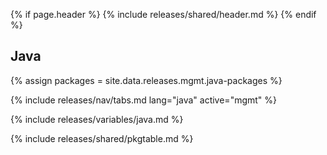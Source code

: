 {% if page.header %}
{% include releases/shared/header.md %}
{% endif %}

## Java

{% assign packages = site.data.releases.mgmt.java-packages %}

{% include releases/nav/tabs.md lang="java" active="mgmt" %}

{% include releases/variables/java.md %}

{% include releases/shared/pkgtable.md %}